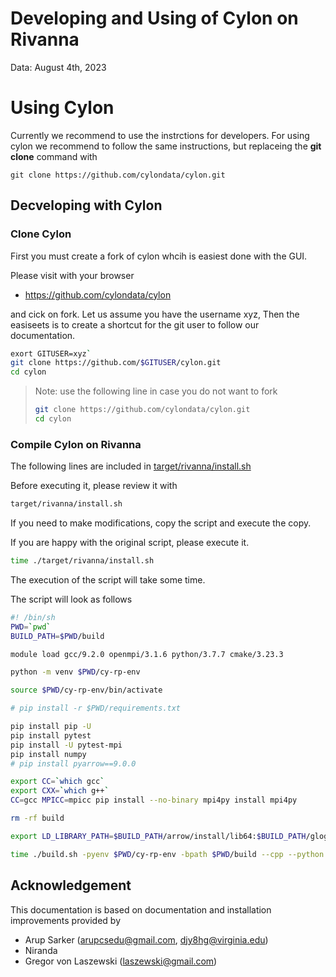 # Developing and Using of Cylon on Rivanna

Data: August 4th, 2023

# Using Cylon

Currently we recommend to use the instrctions for developers.
For using cylon we recommend to follow the same instructions, but replaceing the **git clone** command with

````
git clone https://github.com/cylondata/cylon.git
````


## Decveloping with Cylon

### Clone Cylon

First you must create a fork of cylon whcih is easiest done with the GUI.

Please visit with your browser

* <https://github.com/cylondata/cylon>

and cick on fork. Let us assume you have the username xyz, Then the easiseets is to create a shortcut for the git user
to follow our documentation.

```bash
exort GITUSER=xyz`
git clone https://github.com/$GITUSER/cylon.git
cd cylon
```

> Note: use the following line in case you do not want to fork
>
> ```bash
> git clone https://github.com/cylondata/cylon.git
> cd cylon
> ```

### Compile Cylon on Rivanna

The following lines are included in [target/rivanna/install.sh](https://github.com/cylondata/cylon/blob/main/target/rivanna/README.md)

Before executing it, please review it with

```bash
target/rivanna/install.sh
```

If you need to make modifications, copy the script and execute the copy.

If you are happy with the original script, please execute it. 

```bash
time ./target/rivanna/install.sh
```

The execution of the script will take some time.

The script will look as follows

```bash
#! /bin/sh
PWD=`pwd`
BUILD_PATH=$PWD/build

module load gcc/9.2.0 openmpi/3.1.6 python/3.7.7 cmake/3.23.3

python -m venv $PWD/cy-rp-env

source $PWD/cy-rp-env/bin/activate

# pip install -r $PWD/requirements.txt

pip install pip -U
pip install pytest
pip install -U pytest-mpi
pip install numpy
# pip install pyarrow==9.0.0

export CC=`which gcc`
export CXX=`which g++`
CC=gcc MPICC=mpicc pip install --no-binary mpi4py install mpi4py

rm -rf build

export LD_LIBRARY_PATH=$BUILD_PATH/arrow/install/lib64:$BUILD_PATH/glog/install/lib64:$BUILD_PATH/lib64:$BUILD_PATH/lib:$LD_LIBRARY_PATH

time ./build.sh -pyenv $PWD/cy-rp-env -bpath $PWD/build --cpp --python --cython --test --cmake-flags "-DMPI_C_COMPILER=$(which mpicc) -DMPI_CXX_COMPILER=$(which mpicxx)"
```

## Acknowledgement

This documentation is based on documentation and installation improvements provided by

* Arup Sarker (arupcsedu@gmail.com, djy8hg@virginia.edu)
* Niranda
* Gregor von Laszewski (laszewski@gmail.com)
